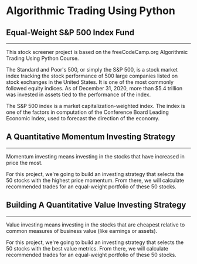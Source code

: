 # Algorithmic Trading Using Python

## Equal-Weight S&P 500 Index Fund

-----

This stock screener project is based on the freeCodeCamp.org Algorithmic Trading Using Python Course.

The Standard and Poor's 500, or simply the S&P 500, is a stock market index tracking the stock performance 
of 500 large companies listed on stock exchanges in the United States. It is one of the most commonly 
followed equity indices. As of December 31, 2020, more than $5.4 trillion was invested in assets tied to 
the performance of the index.

The S&P 500 index is a market capitalization-weighted index. The index is one of the factors 
in computation of the Conference Board Leading Economic Index, used to forecast the direction of the 
economy.

## A Quantitative Momentum Investing Strategy

-----

Momentum investing means investing in the stocks that have increased in price the most.

For this project, we're going to build an investing strategy that selects the 50 stocks with the highest 
price momentum. From there, we will calculate recommended trades for an equal-weight portfolio of these 
50 stocks.

## Building A Quantitative Value Investing Strategy

-----

Value investing means investing in the stocks that are cheapest relative to common measures of business 
value (like earnings or assets).

For this project, we're going to build an investing strategy that selects the 50 stocks with the best 
value metrics. From there, we will calculate recommended trades for an equal-weight portfolio of these 
50 stocks.
